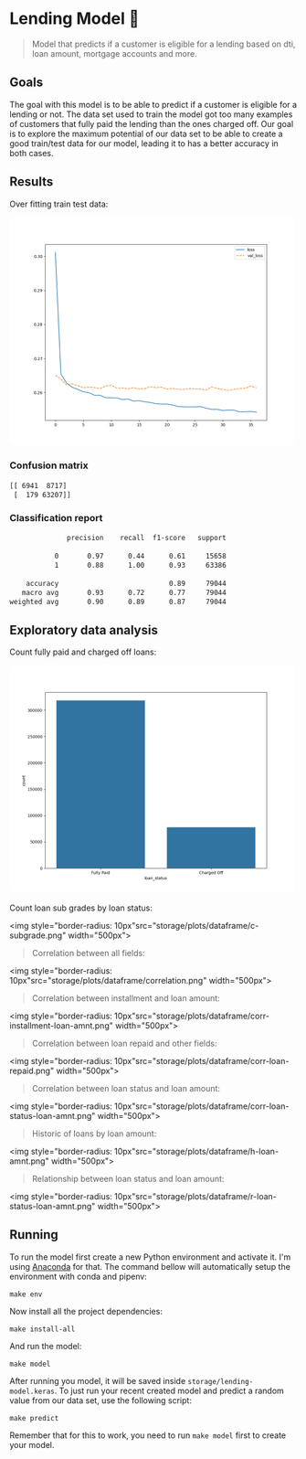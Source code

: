 # Lending Model 🤖

> Model that predicts if a customer is eligible for a lending based on dti, loan amount, mortgage accounts and more.

## Goals

The goal with this model is to be able to predict if
a customer is eligible for a lending or not. The data set used to train the model got too many examples
of customers that fully paid the lending than the ones charged off. Our goal is to explore the maximum potential of our data set to be able to create a good train/test data for our model, leading it to has a better accuracy in both cases.

## Results

Over fitting train test data:

<img style="border-radius: 10px" src="storage/plots/model/is-overfitting-train-test-data.png" width="500px">

### Confusion matrix

```shell
[[ 6941  8717]
 [  179 63207]]
```

### Classification report

```shell
              precision    recall  f1-score   support

           0       0.97      0.44      0.61     15658
           1       0.88      1.00      0.93     63386

    accuracy                           0.89     79044
   macro avg       0.93      0.72      0.77     79044
weighted avg       0.90      0.89      0.87     79044
```

## Exploratory data analysis

Count fully paid and charged off loans:

<img style="border-radius: 10px" src="storage/plots/dataframe/c-loan-status.png" width="500px">

Count loan sub grades by loan status:

<img style="border-radius: 10px"src="storage/plots/dataframe/c-subgrade.png" width="500px">

> Correlation between all fields:

<img style="border-radius: 10px"src="storage/plots/dataframe/correlation.png" width="500px">

> Correlation between installment and loan amount:

<img style="border-radius: 10px"src="storage/plots/dataframe/corr-installment-loan-amnt.png" width="500px">

> Correlation between loan repaid and other fields:

<img style="border-radius: 10px"src="storage/plots/dataframe/corr-loan-repaid.png" width="500px">

> Correlation between loan status and loan amount:

<img style="border-radius: 10px"src="storage/plots/dataframe/corr-loan-status-loan-amnt.png" width="500px">

> Historic of loans by loan amount:

<img style="border-radius: 10px"src="storage/plots/dataframe/h-loan-amnt.png" width="500px">

> Relationship between loan status and loan amount:

<img style="border-radius: 10px"src="storage/plots/dataframe/r-loan-status-loan-amnt.png" width="500px">

## Running

To run the model first create a new Python environment and activate it. I'm using [Anaconda](https://www.anaconda.com/) for that. The command bellow will
automatically setup the environment with conda and pipenv:

```shell
make env
```

Now install all the project dependencies:

```shell
make install-all
```

And run the model:

```shell
make model
```

After running you model, it will be saved inside `storage/lending-model.keras`.
To just run your recent created model and predict a random value from our data set,
use the following script:

```shell
make predict 
```

Remember that for this to work, you need to run `make model` first to create your model.

